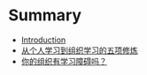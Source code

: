 # Summary

* [Introduction](README.md)
* [从个人学习到组织学习的五项修炼](chapter1.md)
* [你的组织有学习障碍吗？](chapter2.md)

